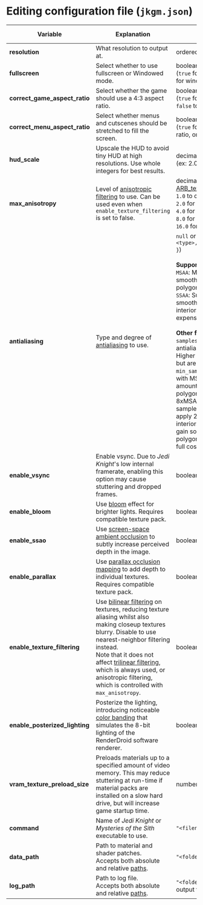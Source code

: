 # Editing configuration file (`jkgm.json`)

| Variable | Explanation | Syntax | Default value |
|----------------|------------------------------|--------|---------------|
| **resolution** | What resolution to output at. | ordered pair (`[ x, y ]`) | `[ 1024, 768 ]` |
| **fullscreen** | Select whether to use fullscreen or Windowed mode. | boolean<br/>(`true` for fullscreen, or `false` for windowed) |
| **correct_game_aspect_ratio** | Select whether the game should use a 4:3 aspect ratio. | boolean<br/>(`true` for a 4:3 aspect ratio, or `false` to fill the screen) | `false` |
| **correct_menu_aspect_ratio** | Select whether menus and cutscenes should be stretched to fill the screen. | boolean<br/>(`true` for the original aspect ratio, or `false` for stretched) | `true` |
| **hud_scale** | Upscale the HUD to avoid tiny HUD at high resolutions. Use whole integers for best results. | decimal<br/>(ex: 2.0 = 200% scaling) | Default: `1.0` |
| **max_anisotropy** | Level of [anisotropic filtering](https://en.wikipedia.org/wiki/Anisotropic_filtering) to use. Can be used even when `enable_texture_filtering` is set to false. | decimal (values taken from [ARB_texture_filter_anisotropic](https://www.khronos.org/registry/OpenGL/extensions/ARB/ARB_texture_filter_anisotropic.txt)): `1.0` to disable,<br/> `2.0` for 2x,<br/> `4.0` for 4x,<br/> `8.0` for 8x,<br/> `16.0` for 16x | Default: `2.0` |
| **antialiasing** | Type and degree of [antialiasing](https://en.wikipedia.org/wiki/Spatial_anti-aliasing) to use. | `null` or object (`{ "type": <type>, "samples": <integer> }`)<br/><br/>**Supported types:**<br/>`MSAA`: Multisample antialiasing smooths the edges of polygons only.<br/>`SSAA`: Supersample antialiasing smooths polygon edges and interiors, but is much more expensive than MSAA.<br/><br/>**Other fields:**<br/>`samples`: The number of antialiasing samples per pixel. Higher values may look better, but are more expensive.<br/>`min_sample_factor`: When used with MSAA, applies some amount of supersampling to polygon interiors. For example, 8xMSAA with a minimum sample factor of 0.25 will apply 2xSSAA to polygon interiors. This can be used to gain some antialiasing for polygon interiors without the full cost of SSAA.| Default: `null` |
| **enable_vsync** | Enable vsync. Due to *Jedi Knight*'s low internal framerate, enabling this option may cause stuttering and dropped frames. | boolean | `false` |
| **enable_bloom** | Use [bloom](https://en.wikipedia.org/wiki/Bloom_(shader_effect)) effect for brighter lights. Requires compatible texture pack. | boolean | Default: `true` |
| **enable_ssao** | Use [screen-space ambient occlusion](https://en.wikipedia.org/wiki/Screen_space_ambient_occlusion) to subtly increase perceived depth in the image. | boolean | `true` |
| **enable_parallax** | Use [parallax occlusion mapping](https://en.wikipedia.org/wiki/Parallax_occlusion_mapping) to add depth to individual textures. Requires compatible texture pack. | boolean | `true` |
| **enable_texture_filtering** | Use [bilinear filtering](https://en.wikipedia.org/wiki/Bilinear_filtering) on textures, reducing texture aliasing whilst also making closeup textures blurry.  Disable to use nearest-neighbor filtering instead.<br/>Note that it does not affect [trilinear filtering](https://en.wikipedia.org/wiki/Trilinear_filtering), which is always used, or anisotropic filtering, which is controlled with `max_anisotropy`. | boolean | `true` |
| **enable_posterized_lighting** | Posterize the lighting, introducing noticeable [color banding](https://en.wikipedia.org/wiki/Colour_banding) that simulates the 8-bit lighting of the RenderDroid software renderer. | boolean | `false` |
| **vram_texture_preload_size** | Preloads materials up to a specified amount of video memory. This may reduce stuttering at run-time if material packs are installed on a slow hard drive, but will increase game startup time. | number (megabytes) | `0` |
| **command** | Name of *Jedi Knight* or *Mysteries of the Sith* executable to use. | `"<filename>"` | `"jk.exe"` |
| **data_path** | Path to material and shader patches.<br/>Accepts both absolute and relative [paths](https://en.wikipedia.org/wiki/Path_(computing)#MS-DOS/Microsoft_Windows_style). | `"<folderpath>"` | `"jkgm"` |
| **log_path** | Path to log file.<br/>Accepts both absolute and relative [paths](https://en.wikipedia.org/wiki/Path_(computing)#MS-DOS/Microsoft_Windows_style). | `"<folderpath>"`, or `null` to not output to a log | `null` |

<!-- No need to really have this, but I didn't want to remove it yet, in
## HUD Scaling
Recommend values for HUD scaling (based on 360p HUD size and Jedi Outcast/Academy HUD sizes): `2.0` for 720p, `3.0` for 1080p, `4.0` for 1440p, `6.0` for 2160p.
-->
